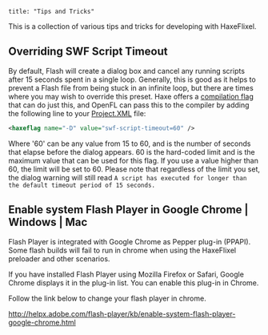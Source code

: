 ```
title: "Tips and Tricks"
```
This is a collection of various tips and tricks for developing with HaxeFlixel.

## Overriding SWF Script Timeout

By default, Flash will create a dialog box and cancel any running scripts after 15 seconds spent in a single loop. Generally, this is good as it helps to prevent a Flash file from being stuck in an infinite loop, but there are times where you may wish to override this preset. Haxe offers a [compilation flag](http://haxe.org/manual/tips_and_tricks) that can do just this, and OpenFL can pass this to the compiler by adding the following line to your [Project.XML](documentation/openfl-project-xml-format/) file:

``` xml
<haxeflag name="-D" value="swf-script-timeout=60" />
```

Where '60' can be any value from 15 to 60, and is the number of seconds that elapse before the dialog appears. 60 is the hard-coded limit and is the maximum value that can be used for this flag. If you use a value higher than 60, the limit will be set to 60. Please note that regardless of the limit you set, the dialog warning will still read `A script has executed for longer than the default timeout period of 15 seconds.`

## Enable system Flash Player in Google Chrome | Windows | Mac
Flash Player is integrated with Google Chrome as Pepper plug-in (PPAPI). Some flash builds will fail to run in chrome when using the HaxeFlixel preloader and other scenarios.

If you have installed Flash Player using Mozilla Firefox or Safari, Google Chrome displays it in the plug-in list. You can enable this plug-in in Chrome.

Follow the link below to change your flash player in chrome.

http://helpx.adobe.com/flash-player/kb/enable-system-flash-player-google-chrome.html
